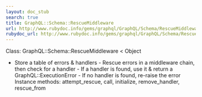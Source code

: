 ```yaml
---
layout: doc_stub
search: true
title: GraphQL::Schema::RescueMiddleware
url: http://www.rubydoc.info/gems/graphql/GraphQL/Schema/RescueMiddleware
rubydoc_url: http://www.rubydoc.info/gems/graphql/GraphQL/Schema/RescueMiddleware
---
```


Class: GraphQL::Schema::RescueMiddleware < Object
- Store a table of errors & handlers - Rescue errors in a middleware
chain, then check for a handler - If a handler is found, use it &
return a GraphQL::ExecutionError - If no handler is found, re-raise
the error 
Instance methods:
attempt_rescue, call, initialize, remove_handler, rescue_from

